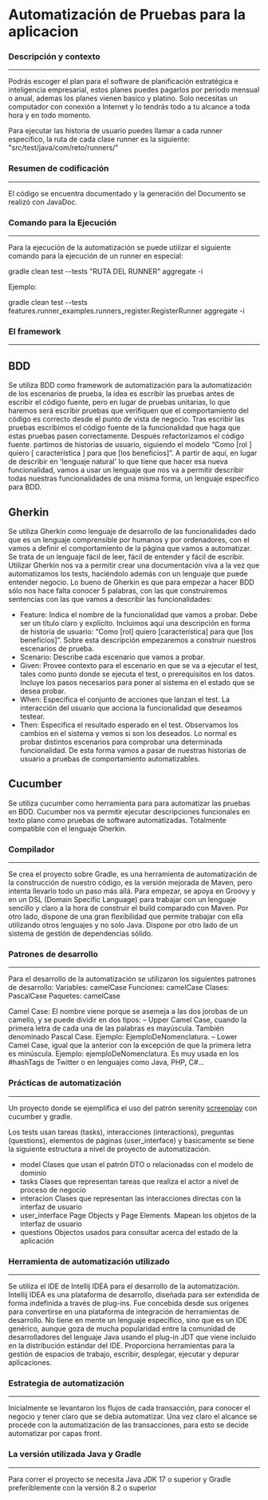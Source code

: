 # Automatización de Pruebas para la aplicacion
### Descripción y contexto
---

Podrás escoger el plan para el software de planificación estratégica e inteligencia empresarial, estos planes puedes pagarlos por periodo mensual o anual, ademas los planes vienen basico y platino. Solo necesitas un computador con conexión a Internet y lo tendrás todo a tu alcance a toda hora y en todo momento.

Para ejecutar las historia de usuario puedes llamar a cada runner especifico, la ruta de cada clase runner es la siguiente: "src/test/java/com/reto/runners/"

### Resumen de codificación
---
El código se encuentra documentado y la generación del Documento se realizó con JavaDoc.

### Comando para la Ejecución
---
Para la ejecución de la automatización se puede utilizar el siguiente comando para la ejecución de un runner en especial:

gradle clean test --tests "RUTA DEL RUNNER" aggregate -i

Ejemplo:

gradle clean test --tests features.runner_examples.runners_register.RegisterRunner aggregate -i


### El framework
---
## BDD
Se utiliza BDD como framework de automatización para la automatización de los escenarios de prueba, la idea es escribir las pruebas antes de escribir el código fuente, pero en lugar de pruebas unitarias, lo que haremos será escribir pruebas que verifiquen que el comportamiento del código es correcto desde el punto de vista de negocio. Tras escribir las pruebas escribimos el código fuente de la funcionalidad que haga que estas pruebas pasen correctamente. Después refactorizamos el código fuente.
partimos de historias de usuario, siguiendo el modelo “Como [rol ] quiero [ característica ] para que [los beneficios]”. A partir de aquí, en lugar de describir en 'lenguaje natural' lo que tiene que hacer esa nueva funcionalidad, vamos a usar un lenguaje que nos va a permitir describir todas nuestras funcionalidades de una misma forma, un lenguaje específico para BDD.
## Gherkin
Se utiliza Gherkin como lenguaje de desarrollo de las funcionalidades dado que es un lenguaje comprensible por humanos y por ordenadores, con el vamos a definir el comportamiento de la página que vamos a automatizar.
Se trata de un lenguaje fácil de leer, fácil de entender y fácil de escribir. Utilizar Gherkin nos va a permitir crear una documentación viva a la vez que automatizamos los tests, haciéndolo además con un lenguaje que puede entender negocio.
Lo bueno de Gherkin es que para empezar a hacer BDD sólo nos hace falta conocer 5 palabras, con las que construiremos sentencias con las que vamos a describir las funcionalidades:
- Feature: Indica el nombre de la funcionalidad que vamos a probar. Debe ser un título claro y explícito. Incluimos aquí una descripción en forma de historia de usuario: “Como [rol] quiero [característica] para que [los beneficios]”. Sobre esta descripción empezaremos a construir nuestros escenarios de prueba.
- Scenario: Describe cada escenario que vamos a probar.
-	Given: Provee contexto para el escenario en que se va a ejecutar el test, tales como punto donde se ejecuta el test, o prerequisitos en los datos. Incluye los pasos necesarios para poner al sistema en el estado que se desea probar.
-	When: Especifica el conjunto de acciones que lanzan el test. La interacción del usuario que acciona la funcionalidad que deseamos testear.
-	Then: Especifica el resultado esperado en el test. Observamos los cambios en el sistema y vemos si son los deseados.
     Lo normal es probar distintos escenarios para comprobar una determinada funcionalidad. De esta forma vamos a pasar de nuestras historias de usuario a pruebas de comportamiento automatizables.
## Cucumber
Se utiliza cucumber como herramienta para para automatizar las pruebas en BDD. Cucumber nos va permitir ejecutar descripciones funcionales en texto plano como pruebas de software automatizadas. Totalmente compatible con el lenguaje Gherkin.

### Compilador
---
Se crea el proyecto sobre Gradle, es una herramienta de automatización de la construcción de nuestro código, es la versión mejorada de Maven, pero intenta llevarlo todo un paso más allá. Para empezar, se apoya en Groovy y en un DSL (Domain Specific Language) para trabajar con un lenguaje sencillo y claro a la hora de construir el build comparado con Maven. Por otro lado, dispone de una gran flexibilidad que permite trabajar con ella utilizando otros lenguajes y no solo Java. Dispone por otro lado de un sistema de gestión de dependencias sólido.

### Patrones de desarrollo
---
Para el desarrollo de la automatización se utilizaron los siguientes patrones de desarrollo:
Variables: camelCase
Funciones: camelCase
Clases: PascalCase
Paquetes: camelCase

Camel Case: El nombre viene porque se asemeja a las dos jorobas de un camello, y se puede dividir en dos tipos:
– Upper Camel Case, cuando la primera letra de cada una de las palabras es mayúscula. También denominado Pascal Case. Ejemplo: EjemploDeNomenclatura.
– Lower Camel Case, igual que la anterior con la excepción de que la primera letra es minúscula. Ejemplo: ejemploDeNomenclatura.
Es muy usada en los #hashTags de Twitter o en lenguajes como Java, PHP, C#…

### Prácticas de automatización
---
Un proyecto donde se ejemplifica el uso del patrón serenity
[screenplay](http://thucydides.info/docs/serenity-staging/#_serenity_and_the_screenplay_pattern) con cucumber y gradle.

Los tests usan tareas (tasks), interacciones (interactions), preguntas (questions), elementos de páginas (user_interface) y basicamente se tiene la siguiente estructura a nivel de proyecto de automatización.

+ model
  Clases que usan el patrón DTO o relacionadas con el modelo de dominio
+ tasks
  Clases que representan tareas que realiza el actor a nivel de proceso de negocio
+ interacion
  Clases que representan las interacciones directas con la interfaz de usuario
+ user_interface
  Page Objects y Page Elements. Mapean los objetos de la interfaz de usuario
+ questions
  Objectos usados para consultar acerca del estado de la aplicación

### Herramienta de automatización utilizado
---
Se utiliza el IDE de Intellij IDEA para el desarrollo de la automatización. Intellij IDEA es una plataforma de desarrollo, diseñada para ser extendida de forma indefinida a través de plug-ins. Fue concebida desde sus orígenes para convertirse en una plataforma de integración de herramientas de desarrollo. No tiene en mente un lenguaje específico, sino que es un IDE genérico, aunque goza de mucha popularidad entre la comunidad de desarrolladores del lenguaje Java usando el plug-in JDT que viene incluido en la distribución estándar del IDE.
Proporciona herramientas para la gestión de espacios de trabajo, escribir, desplegar, ejecutar y depurar aplicaciones.

### Estrategia de automatización
---
Inicialmente se levantaron los flujos de cada transacción, para conocer el negocio y tener claro que se debia automatizar.
Una vez claro el alcance se procede con la automatización de las transacciones, para esto se decide automatizar por capas front.

### La versión utilizada Java y Gradle
---
Para correr el proyecto se necesita Java JDK 17 o superior y Gradle preferiblemente con la versión 8.2 o superior
